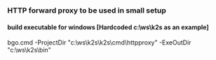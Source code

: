 <!--
SPDX-FileCopyrightText: © 2024 Siemens Healthineers AG

SPDX-License-Identifier: MIT
-->

### HTTP forward proxy to be used in small setup
#### build executable for windows [Hardcoded c:\ws\k2s as an example]
bgo.cmd -ProjectDir "c:\ws\k2s\k2s\cmd\httpproxy" -ExeOutDir "c:\ws\k2s\bin"
